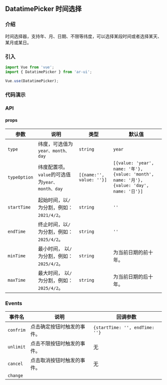 ## DatatimePicker 时间选择

### 介绍

时间选择器，支持年、月、日期、不限等纬度，可以选择某段时间或者选择某天、某月或某日。

### 引入

```js
import Vue from 'vue';
import { DatatimePicker } from 'ar-ui';

Vue.use(DatatimePicker);
```

### 代码演示

### API

#### props

| 参数         | 说明                                            | 类型                     | 默认值                                                       |
| ------------ | ----------------------------------------------- | ------------------------ | ------------------------------------------------------------ |
| `type`       | 纬度，可选值为`year、month、day`                | `string`                 | `year`                                                       |
| `typeOption` | 纬度配置项。`value`的可选值为`year、month、day` | `[{name:'', value: ''}]` | `[{value: 'year', name: '年'}, {value: 'month', name: '月'}, {value: 'day', name: '日'}]` |
| `startTime`  | 起始时间，以`/`为分割，例如：`2021/4/2`。       | `string`                 | `''`                                                         |
| `endTime`    | 终止时间，以`/`为分割，例如：`2025/4/2`。       | `string`                 | `''`                                                         |
| `minTime`    | 最小时间， 以`/`为分割，例如：`2025/4/2`。      | `string`                 | 为当前日期的前十年。                                         |
| `maxTime`    | 最大时间， 以`/`为分割，例如：`2025/4/2`。      | `string`                 | 为当前日期的后十年。                                         |

### Events

| 事件名    | 说明                       | 回调参数                       |
| --------- | -------------------------- | ------------------------------ |
| `confrim` | 点击确定按钮时触发的事件。 | `{startTime: '', endTime: ''}` |
| `unlimit` | 点击不限按钮时触发的事件。 | 无                             |
| `cancel`  | 点击取消按钮时触发的事件。 | 无                             |
| `change`  |                            |                                |

